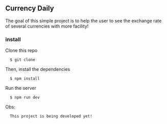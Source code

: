 ## Currency Daily

The goal of this simple project is to help the user to see the exchange rate of several currencies with more facility!

### install

Clone this repo
```
  $ git clone
```

Then, install the dependencies
```
  $ npm install
```

Run the server
```
  $ npm run dev
```

Obs:
```
  This project is being developed yet!
```